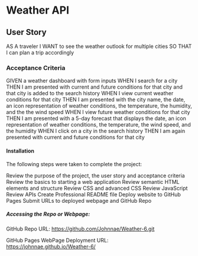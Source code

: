 # Weather API

## User Story 

AS A traveler
I WANT to see the weather outlook for multiple cities
SO THAT I can plan a trip accordingly 

### Acceptance Criteria 

GIVEN a weather dashboard with form inputs
WHEN I search for a city
THEN I am presented with current and future conditions for that city and that city is added to the search history
WHEN I view current weather conditions for that city
THEN I am presented with the city name, the date, an icon representation of weather conditions, the temperature, the humidity, and the the wind speed
WHEN I view future weather conditions for that city
THEN I am presented with a 5-day forecast that displays the date, an icon representation of weather conditions, the temperature, the wind speed, and the humidity
WHEN I click on a city in the search history
THEN I am again presented with current and future conditions for that city 

#### Installation 

The following steps were taken to complete the project:

Review the purpose of the project, the user story and acceptance criteria
Review the basics to starting a web application
Review semantic HTML elements and structure
Review CSS and advanced CSS
Review JavaScript
Review APIs
Create Professional README file
Deploy website to GitHub Pages
Submit URLs to deployed webpage and GitHub Repo 

##### Accessing the Repo or Webpage:

GitHub Repo URL: https://github.com/Johnnae/Weather-6.git

GitHub Pages WebPage Deployment URL: https://johnnae.github.io/Weather-6/
